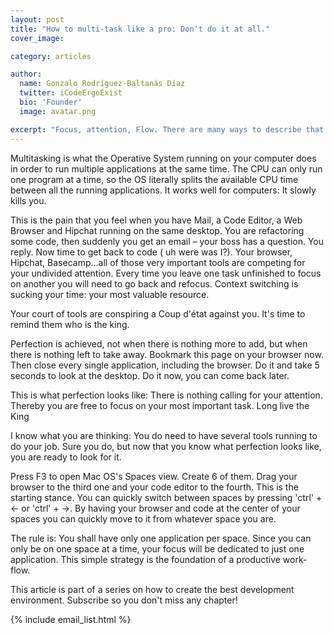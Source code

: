 ```yaml
---
layout: post
title: "How to multi-task like a pro: Don't do it at all."
cover_image:

category: articles

author:
  name: Gonzalo Rodríguez-Baltanás Díaz
  twitter: iCodeErgoExist
  bio: 'Founder'
  image: avatar.png

excerpt: "Focus, attention, Flow. There are many ways to describe that sacred moment when you can get things done quick, fast and well. This article is the first on a series on how to create the best development environment"
---
```


Multitasking is what the Operative System running on your computer does in order to run multiple applications at the same time. The CPU can only run one program at a time, so the OS literally splits the available CPU time between all the running applications. It works well for computers: It slowly kills you.

This is the pain that you feel when you have Mail, a Code Editor, a Web Browser and Hipchat running on the same desktop. You are refactoring some code, then suddenly you get an email – your boss has a question. You reply. Now time to get back to code ( uh were was I?). Your browser, Hipchat, Basecamp...all of those very important tools are competing for your undivided attention. Every time you leave one task unfinished to focus on another you will need to go back and refocus. Context switching is sucking your time: your most valuable resource.

Your court of tools are conspiring a Coup d'état against you. It's time to remind them who is the king.

Perfection is achieved, not when there is nothing more to add, but when there is nothing left to take away. Bookmark this page on your browser now. Then close every single application, including the browser. Do it and take 5 seconds to look at the desktop. Do it now, you can come back later.

This is what perfection looks like: There is nothing calling for your attention. Thereby you are free to focus on your most important task. Long live the King

I know what you are thinking: You do need to have several tools running to do your job. Sure you do, but now that you know what perfection looks like, you are ready to look for it.

Press F3 to open Mac OS's Spaces view. Create 6 of them. Drag your browser to the third one and your code editor to the fourth. This is the starting stance. You can quickly switch between spaces by pressing 'ctrl' + ←  or 'ctrl' + →. By having your browser and code at the center of your spaces you can quickly move to it from whatever space you are.

The rule is: You shall have only one application per space. Since you can only be on one space at a time, your focus will be dedicated to just one application. This simple strategy is the foundation of a productive work-flow.

This article is part of a series on how to create the best development environment. Subscribe so you don't miss any chapter!

{% include email_list.html %}